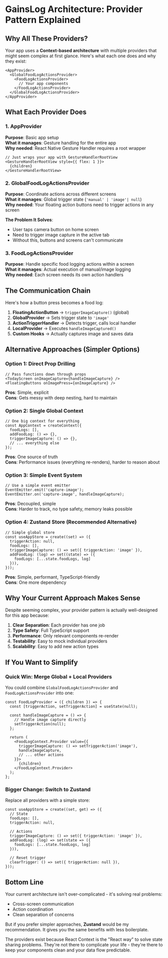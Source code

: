 # GainsLog Architecture: Provider Pattern Explained

## Why All These Providers?

Your app uses a **Context-based architecture** with multiple providers that might seem complex at first glance. Here's what each one does and why they exist:

```tsx
<AppProvider>
  <GlobalFoodLogActionsProvider>
    <FoodLogActionsProvider>
      // Your app components
    </FoodLogActionsProvider>
  </GlobalFoodLogActionsProvider>
</AppProvider>
```

## What Each Provider Does

### 1. AppProvider
**Purpose**: Basic app setup  
**What it manages**: Gesture handling for the entire app  
**Why needed**: React Native Gesture Handler requires a root wrapper

```tsx
// Just wraps your app with GestureHandlerRootView
<GestureHandlerRootView style={{ flex: 1 }}>
  {children}
</GestureHandlerRootView>
```

### 2. GlobalFoodLogActionsProvider
**Purpose**: Coordinate actions across different screens  
**What it manages**: Global trigger state (`'manual' | 'image'| null`)  
**Why needed**: Your floating action buttons need to trigger actions in any screen

**The Problem It Solves**:
- User taps camera button on home screen
- Need to trigger image capture in the active tab
- Without this, buttons and screens can't communicate

### 3. FoodLogActionsProvider
**Purpose**: Handle specific food logging actions within a screen  
**What it manages**: Actual execution of manual/image logging  
**Why needed**: Each screen needs its own action handlers

## The Communication Chain

Here's how a button press becomes a food log:

1. **FloatingActionButton** → `triggerImageCapture()` (global)
2. **GlobalProvider** → Sets trigger state to `'image'`
3. **ActionTriggerHandler** → Detects trigger, calls local handler
4. **LocalProvider** → Executes `handleImageCaptured()`
5. **Custom Hooks** → Actually captures image and saves data

## Alternative Approaches (Simpler Options)

### Option 1: Direct Prop Drilling
```tsx
// Pass functions down through props
<TodayScreen onImageCapture={handleImageCapture} />
<FloatingButtons onImagePress={onImageCapture} />
```

**Pros**: Simple, explicit  
**Cons**: Gets messy with deep nesting, hard to maintain

### Option 2: Single Global Context
```tsx
// One big context for everything
const AppContext = createContext({
  foodLogs: [],
  addFoodLog: () => {},
  triggerImageCapture: () => {},
  // ... everything else
});
```

**Pros**: One source of truth  
**Cons**: Performance issues (everything re-renders), harder to reason about

### Option 3: Simple Event System
```tsx
// Use a simple event emitter
EventEmitter.emit('capture-image');
EventEmitter.on('capture-image', handleImageCapture);
```

**Pros**: Decoupled, simple  
**Cons**: Harder to track, no type safety, memory leaks possible

### Option 4: Zustand Store (Recommended Alternative)
```tsx
// Simple global store
const useAppStore = create((set) => ({
  triggerAction: null,
  foodLogs: [],
  triggerImageCapture: () => set({ triggerAction: 'image' }),
  addFoodLog: (log) => set((state) => ({ 
    foodLogs: [...state.foodLogs, log] 
  })),
}));
```

**Pros**: Simple, performant, TypeScript-friendly  
**Cons**: One more dependency

## Why Your Current Approach Makes Sense

Despite seeming complex, your provider pattern is actually well-designed for this app because:

1. **Clear Separation**: Each provider has one job
2. **Type Safety**: Full TypeScript support
3. **Performance**: Only relevant components re-render 
4. **Testability**: Easy to mock individual providers
5. **Scalability**: Easy to add new action types

## If You Want to Simplify

### Quick Win: Merge Global + Local Providers
You could combine `GlobalFoodLogActionsProvider` and `FoodLogActionsProvider` into one:

```tsx
const FoodLogProvider = ({ children }) => {
  const [triggerAction, setTriggerAction] = useState(null);
  
  const handleImageCapture = () => {
    // Handle image capture directly
    setTriggerAction(null);
  };
  
  return (
    <FoodLogContext.Provider value={{
      triggerImageCapture: () => setTriggerAction('image'),
      handleImageCapture,
      // ... other actions
    }}>
      {children}
    </FoodLogContext.Provider>
  );
};
```

### Bigger Change: Switch to Zustand
Replace all providers with a simple store:

```tsx
const useAppStore = create((set, get) => ({
  // State
  foodLogs: [],
  triggerAction: null,
  
  // Actions
  triggerImageCapture: () => set({ triggerAction: 'image' }),
  addFoodLog: (log) => set(state => ({ 
    foodLogs: [...state.foodLogs, log] 
  })),
  
  // Reset trigger
  clearTrigger: () => set({ triggerAction: null }),
}));
```

## Bottom Line

Your current architecture isn't over-complicated - it's solving real problems:
- Cross-screen communication
- Action coordination  
- Clean separation of concerns

But if you prefer simpler approaches, **Zustand** would be my recommendation. It gives you the same benefits with less boilerplate.

The providers exist because React Context is the "React way" to solve state sharing problems. They're not there to complicate your life - they're there to keep your components clean and your data flow predictable.